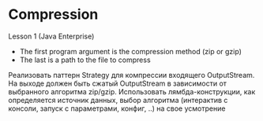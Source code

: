 # Compression
Lesson 1 (Java Enterprise)

<ul>
  <li>The first program argument is the compression method (zip or gzip)</li>
  <li>The last is a path to the file to compress</li>
</ul>

<p>Реализовать паттерн Strategy для компрессии входящего OutputStream.
На выходе должен быть сжатый OutputStream в зависимости от выбранного алгоритма zip/gzip.
Использовать лямбда-конструкции, как определяется источник данных, выбор алгоритма (интерактив с консоли, запуск с параметрами, конфиг, ..) на свое усмотрение</p>
